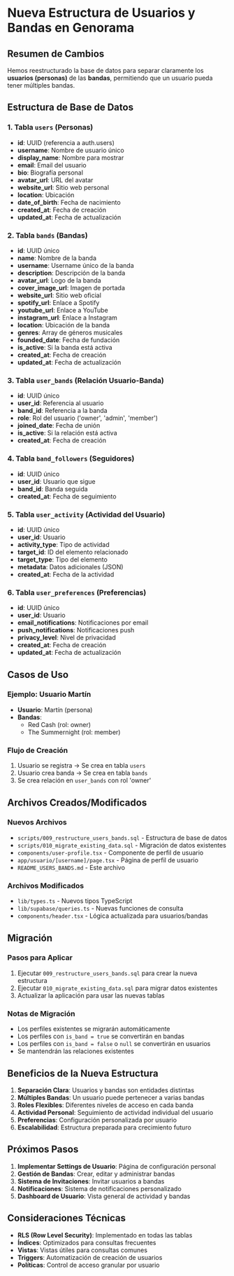 # Nueva Estructura de Usuarios y Bandas en Genorama

## Resumen de Cambios

Hemos reestructurado la base de datos para separar claramente los **usuarios (personas)** de las **bandas**, permitiendo que un usuario pueda tener múltiples bandas.

## Estructura de Base de Datos

### 1. Tabla `users` (Personas)

- **id**: UUID (referencia a auth.users)
- **username**: Nombre de usuario único
- **display_name**: Nombre para mostrar
- **email**: Email del usuario
- **bio**: Biografía personal
- **avatar_url**: URL del avatar
- **website_url**: Sitio web personal
- **location**: Ubicación
- **date_of_birth**: Fecha de nacimiento
- **created_at**: Fecha de creación
- **updated_at**: Fecha de actualización

### 2. Tabla `bands` (Bandas)

- **id**: UUID único
- **name**: Nombre de la banda
- **username**: Username único de la banda
- **description**: Descripción de la banda
- **avatar_url**: Logo de la banda
- **cover_image_url**: Imagen de portada
- **website_url**: Sitio web oficial
- **spotify_url**: Enlace a Spotify
- **youtube_url**: Enlace a YouTube
- **instagram_url**: Enlace a Instagram
- **location**: Ubicación de la banda
- **genres**: Array de géneros musicales
- **founded_date**: Fecha de fundación
- **is_active**: Si la banda está activa
- **created_at**: Fecha de creación
- **updated_at**: Fecha de actualización

### 3. Tabla `user_bands` (Relación Usuario-Banda)

- **id**: UUID único
- **user_id**: Referencia al usuario
- **band_id**: Referencia a la banda
- **role**: Rol del usuario ('owner', 'admin', 'member')
- **joined_date**: Fecha de unión
- **is_active**: Si la relación está activa
- **created_at**: Fecha de creación

### 4. Tabla `band_followers` (Seguidores)

- **id**: UUID único
- **user_id**: Usuario que sigue
- **band_id**: Banda seguida
- **created_at**: Fecha de seguimiento

### 5. Tabla `user_activity` (Actividad del Usuario)

- **id**: UUID único
- **user_id**: Usuario
- **activity_type**: Tipo de actividad
- **target_id**: ID del elemento relacionado
- **target_type**: Tipo del elemento
- **metadata**: Datos adicionales (JSON)
- **created_at**: Fecha de la actividad

### 6. Tabla `user_preferences` (Preferencias)

- **id**: UUID único
- **user_id**: Usuario
- **email_notifications**: Notificaciones por email
- **push_notifications**: Notificaciones push
- **privacy_level**: Nivel de privacidad
- **created_at**: Fecha de creación
- **updated_at**: Fecha de actualización

## Casos de Uso

### Ejemplo: Usuario Martín

- **Usuario**: Martín (persona)
- **Bandas**:
  - Red Cash (rol: owner)
  - The Summernight (rol: member)

### Flujo de Creación

1. Usuario se registra → Se crea en tabla `users`
2. Usuario crea banda → Se crea en tabla `bands`
3. Se crea relación en `user_bands` con rol 'owner'

## Archivos Creados/Modificados

### Nuevos Archivos

- `scripts/009_restructure_users_bands.sql` - Estructura de base de datos
- `scripts/010_migrate_existing_data.sql` - Migración de datos existentes
- `components/user-profile.tsx` - Componente de perfil de usuario
- `app/usuario/[username]/page.tsx` - Página de perfil de usuario
- `README_USERS_BANDS.md` - Este archivo

### Archivos Modificados

- `lib/types.ts` - Nuevos tipos TypeScript
- `lib/supabase/queries.ts` - Nuevas funciones de consulta
- `components/header.tsx` - Lógica actualizada para usuarios/bandas

## Migración

### Pasos para Aplicar

1. Ejecutar `009_restructure_users_bands.sql` para crear la nueva estructura
2. Ejecutar `010_migrate_existing_data.sql` para migrar datos existentes
3. Actualizar la aplicación para usar las nuevas tablas

### Notas de Migración

- Los perfiles existentes se migrarán automáticamente
- Los perfiles con `is_band = true` se convertirán en bandas
- Los perfiles con `is_band = false` o `null` se convertirán en usuarios
- Se mantendrán las relaciones existentes

## Beneficios de la Nueva Estructura

1. **Separación Clara**: Usuarios y bandas son entidades distintas
2. **Múltiples Bandas**: Un usuario puede pertenecer a varias bandas
3. **Roles Flexibles**: Diferentes niveles de acceso en cada banda
4. **Actividad Personal**: Seguimiento de actividad individual del usuario
5. **Preferencias**: Configuración personalizada por usuario
6. **Escalabilidad**: Estructura preparada para crecimiento futuro

## Próximos Pasos

1. **Implementar Settings de Usuario**: Página de configuración personal
2. **Gestión de Bandas**: Crear, editar y administrar bandas
3. **Sistema de Invitaciones**: Invitar usuarios a bandas
4. **Notificaciones**: Sistema de notificaciones personalizado
5. **Dashboard de Usuario**: Vista general de actividad y bandas

## Consideraciones Técnicas

- **RLS (Row Level Security)**: Implementado en todas las tablas
- **Índices**: Optimizados para consultas frecuentes
- **Vistas**: Vistas útiles para consultas comunes
- **Triggers**: Automatización de creación de usuarios
- **Políticas**: Control de acceso granular por usuario
